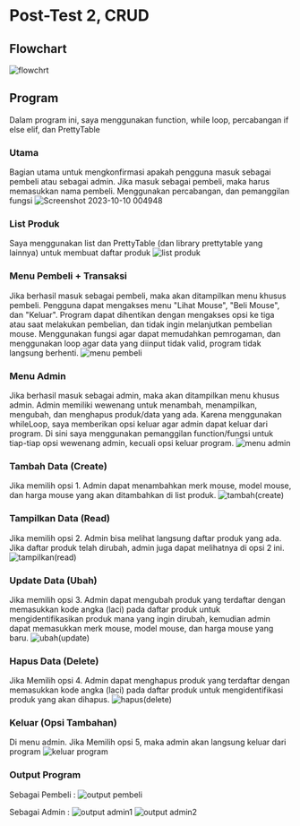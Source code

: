 # Post-Test 2, CRUD
## Flowchart
![flowchrt](https://github.com/ivaryu/toko-mouse/assets/144821955/a8e6acec-9269-4f9e-93d6-686ae6ff2f7f)


## Program
Dalam program ini, saya menggunakan function, while loop, percabangan if else elif, dan PrettyTable
### Utama
Bagian utama untuk mengkonfirmasi apakah pengguna masuk sebagai pembeli atau sebagai admin. Jika masuk sebagai pembeli, maka harus memasukkan nama pembeli. Menggunakan percabangan, dan pemanggilan fungsi
![Screenshot 2023-10-10 004948](https://github.com/ivaryu/toko-mouse/assets/144821955/808c6bf7-d67b-43b8-b94c-6ed0f7fdf2c5)

### List Produk
Saya menggunakan list dan PrettyTable (dan library prettytable yang lainnya) untuk membuat daftar produk
![list produk](https://github.com/ivaryu/toko-mouse/assets/144821955/c642fa16-1d5b-471d-b91e-412c09761281)


### Menu Pembeli + Transaksi
Jika berhasil masuk sebagai pembeli, maka akan ditampilkan menu khusus pembeli. Pengguna dapat mengakses menu "Lihat Mouse", "Beli Mouse", dan "Keluar". Program dapat dihentikan dengan mengakses opsi ke tiga atau saat melakukan pembelian, dan tidak ingin melanjutkan pembelian mouse. Menggunakan fungsi agar dapat memudahkan pemrogaman, dan menggunakan loop agar data yang diinput tidak valid, program tidak langsung berhenti.
![menu pembeli](https://github.com/ivaryu/toko-mouse/assets/144821955/5376a4b5-f302-43e1-9205-14cb8b8dd124)

### Menu Admin
Jika berhasil masuk sebagai admin, maka akan ditampilkan menu khusus admin. Admin memiliki wewenang untuk menambah, menampilkan, mengubah, dan menghapus produk/data yang ada. Karena menggunakan whileLoop, saya memberikan opsi keluar agar admin dapat keluar dari program. Di sini saya menggunakan pemanggilan function/fungsi untuk tiap-tiap opsi wewenang admin, kecuali opsi keluar program.
![menu admin](https://github.com/ivaryu/toko-mouse/assets/144821955/ce8fc319-b9e1-4873-a070-f5a01ef61d9c)

### Tambah Data (Create)
Jika memilih opsi 1. Admin dapat menambahkan merk mouse, model mouse, dan harga mouse yang akan ditambahkan di list produk.
![tambah(create)](https://github.com/ivaryu/toko-mouse/assets/144821955/ad15f139-c120-4feb-8f3b-1d07c6f6380f)

### Tampilkan Data (Read)
Jika memilih opsi 2. Admin bisa melihat langsung daftar produk yang ada. Jika daftar produk telah dirubah, admin juga dapat melihatnya di opsi 2 ini.
![tampilkan(read)](https://github.com/ivaryu/toko-mouse/assets/144821955/ed7fdc68-7094-4866-93a0-8d390c6e1252)

### Update Data (Ubah)
Jika memilih opsi 3. Admin dapat mengubah produk yang terdaftar dengan memasukkan kode angka (laci) pada daftar produk untuk mengidentifikasikan produk mana yang ingin dirubah, kemudian admin dapat memasukkan merk mouse, model mouse, dan harga mouse yang baru.
![ubah(update)](https://github.com/ivaryu/toko-mouse/assets/144821955/a7c89263-dc39-4d34-a48c-2e22a278c015)

### Hapus Data (Delete)
Jika Memilih opsi 4. Admin dapat menghapus produk yang terdaftar dengan memasukkan kode angka (laci) pada daftar produk untuk mengidentifikasi produk yang akan dihapus.
![hapus(delete)](https://github.com/ivaryu/toko-mouse/assets/144821955/beb54ce8-a352-458f-9725-8f90cdb4a2c9)

### Keluar (Opsi Tambahan)
Di menu admin. Jika Memilih opsi 5, maka admin akan langsung keluar dari program
![keluar program](https://github.com/ivaryu/toko-mouse/assets/144821955/7584f5d5-7412-4aab-819e-b6340e0901f8)

### Output Program
Sebagai Pembeli :
![output pembeli](https://github.com/ivaryu/toko-mouse/assets/144821955/227033c6-717d-4705-abd3-7e4a6ea194fa)

Sebagai Admin :
![output admin1](https://github.com/ivaryu/toko-mouse/assets/144821955/fd3153af-33a8-44b0-90f3-cc3f01a8f6e8)
![output admin2](https://github.com/ivaryu/toko-mouse/assets/144821955/552377bf-d1d9-48f2-b719-69a5a13bd519)
